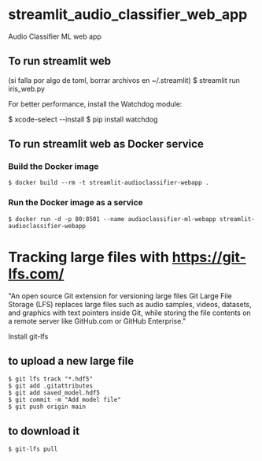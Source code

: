 # streamlit_audio_classifier_web_app
Audio Classifier ML web app

## To run streamlit web
(si falla por algo de toml, borrar archivos en ~/.streamlit)
    $ streamlit run iris_web.py

  For better performance, install the Watchdog module:

  $ xcode-select --install
  $ pip install watchdog

## To run streamlit web as Docker service
### Build the Docker image
    $ docker build --rm -t streamlit-audioclassifier-webapp .

### Run the Docker image as a service
    $ docker run -d -p 80:8501 --name audioclassifier-ml-webapp streamlit-audioclassifier-webapp

# Tracking large files with https://git-lfs.com/

"An open source Git extension for versioning large files
Git Large File Storage (LFS) replaces large files such as audio samples, videos, datasets, and graphics with text pointers inside Git, while storing the file contents on a remote server like GitHub.com or GitHub Enterprise."

Install git-lfs

## to upload a new large file
	$ git lfs track "*.hdf5"
	$ git add .gitattributes
	$ git add saved_model.hdf5
	$ git commit -m "Add model file"
	$ git push origin main


## to download it
 	$ git-lfs pull
